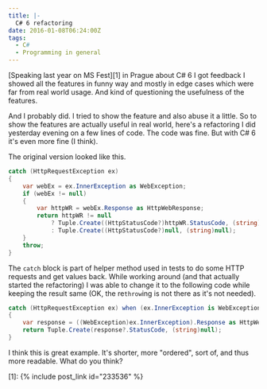 ```yaml
---
title: |-
  C# 6 refactoring
date: 2016-01-08T06:24:00Z
tags:
  - C#
  - Programming in general
---
```

[Speaking last year on MS Fest][1] in Prague about C# 6 I got feedback I showed all the features in funny way and mostly in edge cases which were far from real world usage. And kind of questioning the usefulness of the features.

And I probably did. I tried to show the feature and also abuse it a little. So to show the features are actually useful in real world, here's a refactoring I did yesterday evening on a few lines of code. The code was fine. But with C# 6 it's even more fine (I think).

<!-- excerpt -->

The original version looked like this.

```csharp
catch (HttpRequestException ex)
{
	var webEx = ex.InnerException as WebException;
	if (webEx != null)
	{
		var httpWR = webEx.Response as HttpWebResponse;
		return httpWR != null
			? Tuple.Create((HttpStatusCode?)httpWR.StatusCode, (string)null)
			: Tuple.Create((HttpStatusCode?)null, (string)null);
	}
	throw;
}
```

The `catch` block is part of helper method used in tests to do some HTTP requests and get values back. While working around (and that actually started the refactoring) I was able to change it to the following code while keeping the result same (OK, the re`throw`ing is not there as it's not needed).

```csharp
catch (HttpRequestException ex) when (ex.InnerException is WebException)
{
	var response = ((WebException)ex.InnerException).Response as HttpWebResponse;
	return Tuple.Create(response?.StatusCode, (string)null);
}
```

I think this is great example. It's shorter, more "ordered", sort of, and thus more readable. What do you think?

[1]: {% include post_link id="233536" %}